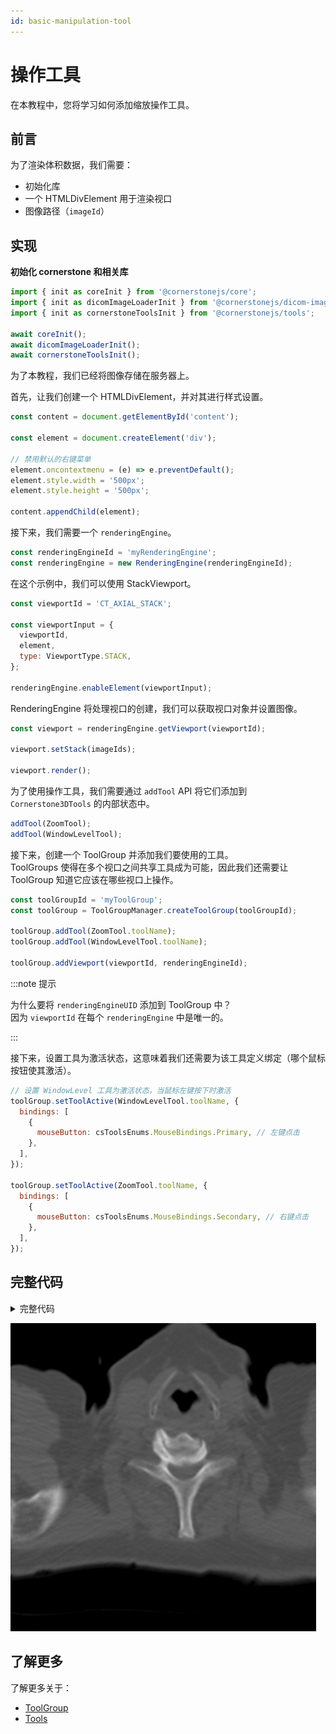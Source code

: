 ```yaml
---  
id: basic-manipulation-tool  
---  
```


# 操作工具

在本教程中，您将学习如何添加缩放操作工具。

## 前言

为了渲染体积数据，我们需要：

- 初始化库
- 一个 HTMLDivElement 用于渲染视口
- 图像路径（`imageId`）

## 实现

**初始化 cornerstone 和相关库**

```js
import { init as coreInit } from '@cornerstonejs/core';
import { init as dicomImageLoaderInit } from '@cornerstonejs/dicom-image-loader';
import { init as cornerstoneToolsInit } from '@cornerstonejs/tools';

await coreInit();
await dicomImageLoaderInit();
await cornerstoneToolsInit();
```

为了本教程，我们已经将图像存储在服务器上。

首先，让我们创建一个 HTMLDivElement，并对其进行样式设置。

```js
const content = document.getElementById('content');

const element = document.createElement('div');

// 禁用默认的右键菜单
element.oncontextmenu = (e) => e.preventDefault();
element.style.width = '500px';
element.style.height = '500px';

content.appendChild(element);
```

接下来，我们需要一个 `renderingEngine`。

```js
const renderingEngineId = 'myRenderingEngine';
const renderingEngine = new RenderingEngine(renderingEngineId);
```

在这个示例中，我们可以使用 StackViewport。

```js
const viewportId = 'CT_AXIAL_STACK';

const viewportInput = {
  viewportId,
  element,
  type: ViewportType.STACK,
};

renderingEngine.enableElement(viewportInput);
```

RenderingEngine 将处理视口的创建，我们可以获取视口对象并设置图像。

```js
const viewport = renderingEngine.getViewport(viewportId);

viewport.setStack(imageIds);

viewport.render();
```

为了使用操作工具，我们需要通过 `addTool` API 将它们添加到 `Cornerstone3DTools` 的内部状态中。

```js
addTool(ZoomTool);
addTool(WindowLevelTool);
```

接下来，创建一个 ToolGroup 并添加我们要使用的工具。  
ToolGroups 使得在多个视口之间共享工具成为可能，因此我们还需要让 ToolGroup 知道它应该在哪些视口上操作。

```js
const toolGroupId = 'myToolGroup';
const toolGroup = ToolGroupManager.createToolGroup(toolGroupId);

toolGroup.addTool(ZoomTool.toolName);
toolGroup.addTool(WindowLevelTool.toolName);

toolGroup.addViewport(viewportId, renderingEngineId);
```

:::note 提示

为什么要将 `renderingEngineUID` 添加到 ToolGroup 中？  
因为 `viewportId` 在每个 `renderingEngine` 中是唯一的。

:::

接下来，设置工具为激活状态，这意味着我们还需要为该工具定义绑定（哪个鼠标按钮使其激活）。

```js
// 设置 WindowLevel 工具为激活状态，当鼠标左键按下时激活
toolGroup.setToolActive(WindowLevelTool.toolName, {
  bindings: [
    {
      mouseButton: csToolsEnums.MouseBindings.Primary, // 左键点击
    },
  ],
});

toolGroup.setToolActive(ZoomTool.toolName, {
  bindings: [
    {
      mouseButton: csToolsEnums.MouseBindings.Secondary, // 右键点击
    },
  ],
});
```

## 完整代码

<details>
<summary>完整代码</summary>

```js
import { init as coreInit, RenderingEngine, Enums } from '@cornerstonejs/core';
import { init as dicomImageLoaderInit } from '@cornerstonejs/dicom-image-loader';
import {
  init as cornerstoneToolsInit,
  ToolGroupManager,
  WindowLevelTool,
  ZoomTool,
  Enums as csToolsEnums,
  addTool,
} from '@cornerstonejs/tools';
import { createImageIdsAndCacheMetaData } from '../../../../utils/demo/helpers';

const { ViewportType } = Enums;

const content = document.getElementById('content');

const element = document.createElement('div');

// 禁用默认的右键菜单
element.oncontextmenu = (e) => e.preventDefault();
element.style.width = '500px';
element.style.height = '500px';

content.appendChild(element);
// ============================= //

/**
 * 运行示例
 */
async function run() {
  await coreInit();
  await dicomImageLoaderInit();
  await cornerstoneToolsInit();

  const imageIds = await createImageIdsAndCacheMetaData({
    StudyInstanceUID:
      '1.3.6.1.4.1.14519.5.2.1.7009.2403.334240657131972136850343327463',
    SeriesInstanceUID:
      '1.3.6.1.4.1.14519.5.2.1.7009.2403.226151125820845824875394858561',
    wadoRsRoot: 'https://d14fa38qiwhyfd.cloudfront.net/dicomweb',
  });

  // 实例化渲染引擎
  const renderingEngineId = 'myRenderingEngine';
  const renderingEngine = new RenderingEngine(renderingEngineId);

  const viewportId = 'CT_AXIAL_STACK';

  const viewportInput = {
    viewportId,
    element,
    type: ViewportType.STACK,
  };

  renderingEngine.enableElement(viewportInput);

  const viewport = renderingEngine.getViewport(viewportId);

  viewport.setStack(imageIds);

  viewport.render();

  const toolGroupId = 'myToolGroup';
  const toolGroup = ToolGroupManager.createToolGroup(toolGroupId);

  addTool(ZoomTool);
  addTool(WindowLevelTool);
  toolGroup.addTool(ZoomTool.toolName);
  toolGroup.addTool(WindowLevelTool.toolName);

  toolGroup.addViewport(viewportId);

  toolGroup.setToolActive(WindowLevelTool.toolName, {
    bindings: [
      {
        mouseButton: csToolsEnums.MouseBindings.Primary, // 左键点击
      },
    ],
  });

  toolGroup.setToolActive(ZoomTool.toolName, {
    bindings: [
      {
        mouseButton: csToolsEnums.MouseBindings.Secondary, // 右键点击
      },
    ],
  });
  viewport.render();
}

run();
```

</details>

![](../assets/basic-manipulation-tool.png)

## 了解更多

了解更多关于：

- [ToolGroup](../concepts/cornerstone-tools/toolGroups.md)
- [Tools](../concepts/cornerstone-tools/tools.md)